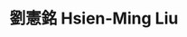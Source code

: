 ---
chinese_name: 劉憲銘
english_name: Hsien-Ming Liu
title: 劉憲銘 Hsien-Ming Liu
id: liuhsienming
collection: members
position: Part-time Research Assistant
type: part-time research assistant
department: 經濟學系碩士班四年級
# image_path: https://source.unsplash.com/collection/139386/600x600?a=.png
photo: pt_ra/liuhsienming.jpeg
# blurb: 123
---